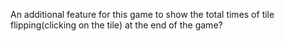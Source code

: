 An additional feature for this game to show the total times of tile flipping(clicking on the tile) at the end of the game?